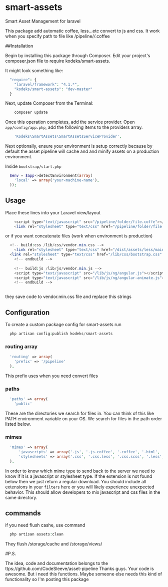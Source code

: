 smart-assets
============

Smart Asset Management for laravel

This package add automatic coffee, less...etc convert to js and css.
It work when you specify path to file like /pipeline/*/*.coffee

##Installation

Begin by installing this package through Composer. Edit your project's composer.json file to require kodeks/smart-assets.

It might look something like:

```php
  "require": {
    "laravel/framework": "4.1.*",
    "kodeks/smart-assets": "dev-master"
  }
```

Next, update Composer from the Terminal:

```php
    composer update
```

Once this operation completes, add the service provider. Open `app/config/app.php`, add the following items to the providers array.

```php
    'Kodeks\SmartAssets\SmartAssetsServiceProvider',
```

Next optionally, ensure your environment is setup correctly because by default the asset pipeline will cache and and minify assets on a production environment.

Inside `bootstrap/start.php`

```php
  $env = $app->detectEnvironment(array(
    'local' => array('your-machine-name'),
  ));
```

## Usage

Place these lines into your Laravel view/layout

```php
    <script type="text/javascript" src="/pipeline/folder/file.coffe"></script>
    <link rel="stylesheet" type="text/css" href="/pipeline/folder/file.less" />
```
or if you want concatenate files (work when environment is production)

```php
  <!-- build:css /lib/css/vendor.min.css -->
	<link rel="stylesheet" type="text/css" href="/dist/assets/less/main.less" />
  <link rel="stylesheet" type="text/css" href="/lib/css/bootstrap.css" />
	<!-- endbuild -->
	 
	<!-- build:js /lib/js/vendor.min.js -->
	<script type="text/javascript" src="/lib/js/ng/angular.js"></script>
	<script type="text/javascript" src="/lib/js/ng/angular-animate.js"></script>
	<!-- endbuild -->
	 
```
they save code to vendor.min.css file and replace this strings


## Configuration

To create a custom package config for smart-assets run

```php
  php artisan config:publish kodeks/smart-assets
```

### routing array

```php
  'routing' => array(
    'prefix' => '/pipeline'
  ),
```
This prefix uses when you need convert files

### paths

```php
  'paths' => array(
    'public'
```

These are the directories we search for files in. You can think of this like PATH environment variable on your OS. We search for files in the path order listed below.

### mimes

```php
  'mimes' => array(
      'javascripts' => array('.js', '.js.coffee', '.coffee', '.html', '.min.js'),
      'stylesheets' => array('.css', '.css.less', '.css.scss', '.less', '.scss', '.min.css'),
  ),
```

In order to know which mime type to send back to the server we need to know if it is a javascript or stylesheet type. If the extension is not found below then we just return a regular download. You should include all extensions in your `filters` here or you will likely experience unexpected behavior. This should allow developers to mix javascript and css files in the same directory.


## commands

if you need flush cashe, use command
```php
  php artisan assets:clean
```
They flush /storage/cache and /storage/views/

#P.S.

The idea, code and documentation belongs to the ttps://github.com/CodeSleeve/asset-pipeline
Thanks guys. Your code is awesome. But i need this functions. Maybe someone else needs this kind of functionality so I'm posting this package
